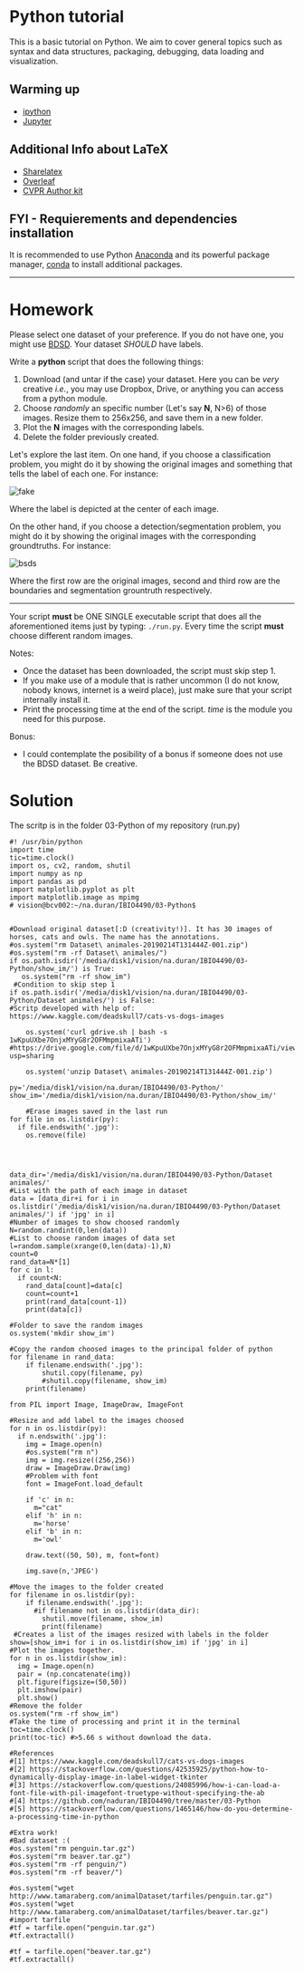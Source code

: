 # Python tutorial
This is a basic tutorial on Python. We aim to cover general topics such as syntax and data structures, packaging, debugging, data loading and visualization.

## Warming up
- [ipython](https://ipython.org/)
- [Jupyter](http://jupyter.org/)

## Additional Info about LaTeX
- [Sharelatex](https://www.sharelatex.com)
- [Overleaf](https://www.overleaf.com/)
- [CVPR Author kit](http://cvpr2019.thecvf.com/files/cvpr2019AuthorKit.tgz)

## FYI - Requierements and dependencies installation
It is recommended to use Python [Anaconda](https://www.continuum.io/downloads) and its powerful package manager, [conda](https://github.com/conda/conda) to install additional packages.

--------------

# Homework

Please select one dataset of your preference. If you do not have one, you might use [BDSD](https://www2.eecs.berkeley.edu/Research/Projects/CS/vision/grouping/resources.htm). Your dataset _SHOULD_ have labels. 

Write a **python** script that does the following things:
1. Download (and untar if the case) your dataset. Here you can be *very* creative *i.e.*, you may use Dropbox, Drive, or anything you can access from a python module. 
2. Choose _randomly_ an specific number (Let's say **N**, N>6) of those images. Resize them to 256x256, and save them in a new folder. 
3. Plot the **N** images with the corresponding labels.
4. Delete the folder previously created. 

Let's explore the last item. On one hand, if you choose a classification problem, you might do it by showing the original images and something that tells the label of each one. For instance:

![fake](imgs/fake.png)

Where the label is depicted at the center of each image.

On the other hand, if you choose a detection/segmentation problem, you might do it by showing the original images with the corresponding groundtruths. For instance:

![bsds](imgs/bsds.png)

Where the first row are the original images, second and third row are the boundaries and segmentation grountruth respectively. 


---

Your script **must** be ONE SINGLE executable script that does all the aforementioned items just by typing: `./run.py`. Every time the script **must** choose different random images. 

Notes:
- Once the dataset has been downloaded, the script must skip step 1. 
- If you make use of a module that is rather uncommon (I do not know, nobody knows, internet is a weird place), just make sure that your script internally install it.
- Print the processing time at the end of the script. _time_ is the module you need for this purpose.

Bonus: 
- I could contemplate the posibility of a bonus if someone does not use the BDSD dataset. Be creative.

# Solution

The scritp is in the folder 03-Python of my repository (run.py)
```
#! /usr/bin/python
import time
tic=time.clock()
import os, cv2, random, shutil
import numpy as np
import pandas as pd
import matplotlib.pyplot as plt
import matplotlib.image as mpimg
# vision@bcv002:~/na.duran/IBIO4490/03-Python$


#Download original dataset[:D (creativity!)]. It has 30 images of horses, cats and owls. The name has the annotations.
#os.system("rm Dataset\ animales-20190214T131444Z-001.zip")
#os.system("rm -rf Dataset\ animales/")
if os.path.isdir('/media/disk1/vision/na.duran/IBIO4490/03-Python/show_im/') is True: 
   os.system("rm -rf show_im")
 #Condition to skip step 1
if os.path.isdir('/media/disk1/vision/na.duran/IBIO4490/03-Python/Dataset animales/') is False: 
#Scritp developed with help of: https://www.kaggle.com/deadskull7/cats-vs-dogs-images
 
    os.system('curl gdrive.sh | bash -s 1wKpuUXbe7OnjxMYyG8r2OFMmpmixaATi')
#https://drive.google.com/file/d/1wKpuUXbe7OnjxMYyG8r2OFMmpmixaATi/view?usp=sharing

    os.system('unzip Dataset\ animales-20190214T131444Z-001.zip')

py='/media/disk1/vision/na.duran/IBIO4490/03-Python/'
show_im='/media/disk1/vision/na.duran/IBIO4490/03-Python/show_im/'
    
    #Erase images saved in the last run
for file in os.listdir(py):
  if file.endswith('.jpg'):
    os.remove(file)



    
data_dir='/media/disk1/vision/na.duran/IBIO4490/03-Python/Dataset animales/'
#List with the path of each image in dataset
data = [data_dir+i for i in os.listdir('/media/disk1/vision/na.duran/IBIO4490/03-Python/Dataset animales/') if 'jpg' in i]
#Number of images to show choosed randomly
N=random.randint(0,len(data))
#List to choose random images of data set
l=random.sample(xrange(0,len(data)-1),N)
count=0
rand_data=N*[1]
for c in l:
  if count<N:
    rand_data[count]=data[c]
    count=count+1
    print(rand_data[count-1])
    print(data[c])

#Folder to save the random images
os.system('mkdir show_im')

#Copy the random choosed images to the principal folder of python
for filename in rand_data:
    if filename.endswith('.jpg'):
        shutil.copy(filename, py)
        #shutil.copy(filename, show_im)
    print(filename)
    
from PIL import Image, ImageDraw, ImageFont

#Resize and add label to the images choosed
for n in os.listdir(py):
  if n.endswith('.jpg'):
    img = Image.open(n)
    #os.system("rm n")
    img = img.resize((256,256))
    draw = ImageDraw.Draw(img)
    #Problem with font
    font = ImageFont.load_default
    
    if 'c' in n:
      m="cat"
    elif 'h' in n:
      m='horse' 
    elif 'b' in n:
      m='owl' 
    
    draw.text((50, 50), m, font=font)
    
    img.save(n,'JPEG')
  
#Move the images to the folder created
for filename in os.listdir(py):
    if filename.endswith('.jpg'):
      #if filename not in os.listdir(data_dir):
        shutil.move(filename, show_im)
        print(filename)
 #Creates a list of the images resized with labels in the folder      
show=[show_im+i for i in os.listdir(show_im) if 'jpg' in i]
#Plot the images together.
for n in os.listdir(show_im):
  img = Image.open(n)
  pair = (np.concatenate(img))  
  plt.figure(figsize=(50,50))
  plt.imshow(pair)
  plt.show()      
#Remove the folder
os.system("rm -rf show_im")
#Take the time of processing and print it in the terminal
toc=time.clock()
print(toc-tic) #>5.66 s without download the data.

#References 
#[1] https://www.kaggle.com/deadskull7/cats-vs-dogs-images
#[2] https://stackoverflow.com/questions/42535925/python-how-to-dynamically-display-image-in-label-widget-tkinter
#[3] https://stackoverflow.com/questions/24085996/how-i-can-load-a-font-file-with-pil-imagefont-truetype-without-specifying-the-ab
#[4] https://github.com/naduran/IBIO4490/tree/master/03-Python
#[5] https://stackoverflow.com/questions/1465146/how-do-you-determine-a-processing-time-in-python

#Extra work!
#Bad dataset :(
#os.system("rm penguin.tar.gz")
#os.system("rm beaver.tar.gz")
#os.system("rm -rf penguin/")
#os.system("rm -rf beaver/")

#os.system("wget http://www.tamaraberg.com/animalDataset/tarfiles/penguin.tar.gz")
#os.system("wget http://www.tamaraberg.com/animalDataset/tarfiles/beaver.tar.gz")
#import tarfile
#tf = tarfile.open("penguin.tar.gz")
#tf.extractall()

#tf = tarfile.open("beaver.tar.gz")
#tf.extractall() 
    

 ```
